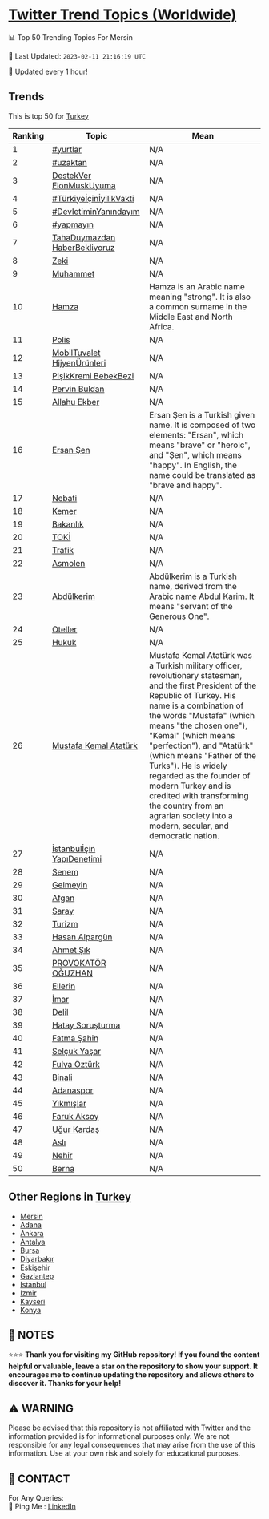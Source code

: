 [Twitter Trend Topics (Worldwide)](https://github.com/ErcinDedeoglu/Twitter-Trend-Topics)
==========


📊 Top 50 Trending Topics For Mersin

📆 Last Updated: `2023-02-11 21:16:19 UTC`

🔧 Updated every 1 hour!


## Trends

This is top 50 for [Turkey](</Turkey>)

| Ranking | Topic | Mean |
| ------- | ------------ | ------------ |
| 1 | [#yurtlar](http://twitter.com/search?q=%23yurtlar) | N/A |
| 2 | [#uzaktan](http://twitter.com/search?q=%23uzaktan) | N/A |
| 3 | [DestekVer ElonMuskUyuma](http://twitter.com/search?q=DestekVer+ElonMuskUyuma) | N/A |
| 4 | [#TürkiyeİçinİyilikVakti](http://twitter.com/search?q=%23T%c3%bcrkiye%c4%b0%c3%a7in%c4%b0yilikVakti) | N/A |
| 5 | [#DevletiminYanındayım](http://twitter.com/search?q=%23DevletiminYan%c4%b1nday%c4%b1m) | N/A |
| 6 | [#yapmayın](http://twitter.com/search?q=%23yapmay%c4%b1n) | N/A |
| 7 | [TahaDuymazdan HaberBekliyoruz](http://twitter.com/search?q=TahaDuymazdan+HaberBekliyoruz) | N/A |
| 8 | [Zeki](http://twitter.com/search?q=Zeki) | N/A |
| 9 | [Muhammet](http://twitter.com/search?q=Muhammet) | N/A |
| 10 | [Hamza](http://twitter.com/search?q=Hamza) | Hamza is an Arabic name meaning "strong". It is also a common surname in the Middle East and North Africa. |
| 11 | [Polis](http://twitter.com/search?q=Polis) | N/A |
| 12 | [MobilTuvalet HijyenÜrünleri](http://twitter.com/search?q=MobilTuvalet+Hijyen%c3%9cr%c3%bcnleri) | N/A |
| 13 | [PişikKremi BebekBezi](http://twitter.com/search?q=Pi%c5%9fikKremi+BebekBezi) | N/A |
| 14 | [Pervin Buldan](http://twitter.com/search?q=Pervin+Buldan) | N/A |
| 15 | [Allahu Ekber](http://twitter.com/search?q=Allahu+Ekber) | N/A |
| 16 | [Ersan Şen](http://twitter.com/search?q=Ersan+%c5%9een) | Ersan Şen is a Turkish given name. It is composed of two elements: "Ersan", which means "brave" or "heroic", and "Şen", which means "happy". In English, the name could be translated as "brave and happy". |
| 17 | [Nebati](http://twitter.com/search?q=Nebati) | N/A |
| 18 | [Kemer](http://twitter.com/search?q=Kemer) | N/A |
| 19 | [Bakanlık](http://twitter.com/search?q=Bakanl%c4%b1k) | N/A |
| 20 | [TOKİ](http://twitter.com/search?q=TOK%c4%b0) | N/A |
| 21 | [Trafik](http://twitter.com/search?q=Trafik) | N/A |
| 22 | [Asmolen](http://twitter.com/search?q=Asmolen) | N/A |
| 23 | [Abdülkerim](http://twitter.com/search?q=Abd%c3%bclkerim) | Abdülkerim is a Turkish name, derived from the Arabic name Abdul Karim. It means "servant of the Generous One". |
| 24 | [Oteller](http://twitter.com/search?q=Oteller) | N/A |
| 25 | [Hukuk](http://twitter.com/search?q=Hukuk) | N/A |
| 26 | [Mustafa Kemal Atatürk](http://twitter.com/search?q=Mustafa+Kemal+Atat%c3%bcrk) | Mustafa Kemal Atatürk was a Turkish military officer, revolutionary statesman, and the first President of the Republic of Turkey. His name is a combination of the words "Mustafa" (which means "the chosen one"), "Kemal" (which means "perfection"), and "Atatürk" (which means "Father of the Turks"). He is widely regarded as the founder of modern Turkey and is credited with transforming the country from an agrarian society into a modern, secular, and democratic nation. |
| 27 | [İstanbulİçin YapıDenetimi](http://twitter.com/search?q=%c4%b0stanbul%c4%b0%c3%a7in+Yap%c4%b1Denetimi) | N/A |
| 28 | [Senem](http://twitter.com/search?q=Senem) | N/A |
| 29 | [Gelmeyin](http://twitter.com/search?q=Gelmeyin) | N/A |
| 30 | [Afgan](http://twitter.com/search?q=Afgan) | N/A |
| 31 | [Saray](http://twitter.com/search?q=Saray) | N/A |
| 32 | [Turizm](http://twitter.com/search?q=Turizm) | N/A |
| 33 | [Hasan Alpargün](http://twitter.com/search?q=Hasan+Alparg%c3%bcn) | N/A |
| 34 | [Ahmet Şık](http://twitter.com/search?q=Ahmet+%c5%9e%c4%b1k) | N/A |
| 35 | [PROVOKATÖR OĞUZHAN](http://twitter.com/search?q=PROVOKAT%c3%96R+O%c4%9eUZHAN) | N/A |
| 36 | [Ellerin](http://twitter.com/search?q=Ellerin) | N/A |
| 37 | [İmar](http://twitter.com/search?q=%c4%b0mar) | N/A |
| 38 | [Delil](http://twitter.com/search?q=Delil) | N/A |
| 39 | [Hatay Soruşturma](http://twitter.com/search?q=Hatay+Soru%c5%9fturma) | N/A |
| 40 | [Fatma Şahin](http://twitter.com/search?q=Fatma+%c5%9eahin) | N/A |
| 41 | [Selçuk Yaşar](http://twitter.com/search?q=Sel%c3%a7uk+Ya%c5%9far) | N/A |
| 42 | [Fulya Öztürk](http://twitter.com/search?q=Fulya+%c3%96zt%c3%bcrk) | N/A |
| 43 | [Binali](http://twitter.com/search?q=Binali) | N/A |
| 44 | [Adanaspor](http://twitter.com/search?q=Adanaspor) | N/A |
| 45 | [Yıkmışlar](http://twitter.com/search?q=Y%c4%b1km%c4%b1%c5%9flar) | N/A |
| 46 | [Faruk Aksoy](http://twitter.com/search?q=Faruk+Aksoy) | N/A |
| 47 | [Uğur Kardaş](http://twitter.com/search?q=U%c4%9fur+Karda%c5%9f) | N/A |
| 48 | [Aslı](http://twitter.com/search?q=Asl%c4%b1) | N/A |
| 49 | [Nehir](http://twitter.com/search?q=Nehir) | N/A |
| 50 | [Berna](http://twitter.com/search?q=Berna) | N/A |



## Other Regions in [Turkey](</Turkey>)

* [Mersin](</Turkey/Mersin.md>)
* [Adana](</Turkey/Adana.md>)
* [Ankara](</Turkey/Ankara.md>)
* [Antalya](</Turkey/Antalya.md>)
* [Bursa](</Turkey/Bursa.md>)
* [Diyarbakır](</Turkey/Diyarbakır.md>)
* [Eskişehir](</Turkey/Eskişehir.md>)
* [Gaziantep](</Turkey/Gaziantep.md>)
* [Istanbul](</Turkey/Istanbul.md>)
* [Izmir](</Turkey/Izmir.md>)
* [Kayseri](</Turkey/Kayseri.md>)
* [Konya](</Turkey/Konya.md>)



## 📝 NOTES

⭐⭐⭐ **Thank you for visiting my GitHub repository! If you found the content helpful or valuable, leave a star on the repository to show your support. It encourages me to continue updating the repository and allows others to discover it. Thanks for your help!**


## ⚠️ WARNING

Please be advised that this repository is not affiliated with Twitter and the information provided is for informational purposes only. We are not responsible for any legal consequences that may arise from the use of this information. Use at your own risk and solely for educational purposes.


## 📨 CONTACT

 For Any Queries:  
            🏓 Ping Me : [LinkedIn](https://www.linkedin.com/in/ercindedeoglu/)
